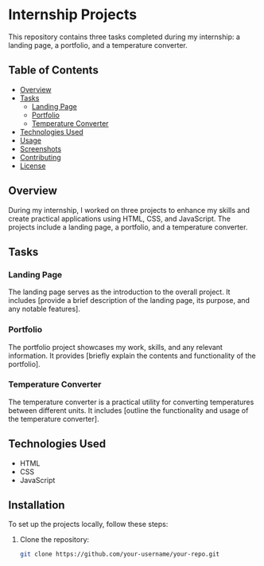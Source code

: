 # Internship Projects

This repository contains three tasks completed during my internship: a landing page, a portfolio, and a temperature converter.

## Table of Contents

- [Overview](#overview)
- [Tasks](#tasks)
  - [Landing Page](#landing-page)
  - [Portfolio](#portfolio)
  - [Temperature Converter](#temperature-converter)
- [Technologies Used](#technologies-used)
- [Usage](#usage)
- [Screenshots](#screenshots)
- [Contributing](#contributing)
- [License](#license)

## Overview

During my internship, I worked on three projects to enhance my skills and create practical applications using HTML, CSS, and JavaScript. The projects include a landing page, a portfolio, and a temperature converter.

## Tasks

### Landing Page

The landing page serves as the introduction to the overall project. It includes [provide a brief description of the landing page, its purpose, and any notable features].

### Portfolio

The portfolio project showcases my work, skills, and any relevant information. It provides [briefly explain the contents and functionality of the portfolio].

### Temperature Converter

The temperature converter is a practical utility for converting temperatures between different units. It includes [outline the functionality and usage of the temperature converter].

## Technologies Used

- HTML
- CSS
- JavaScript

## Installation

To set up the projects locally, follow these steps:

1. Clone the repository:
   ```bash
   git clone https://github.com/your-username/your-repo.git
